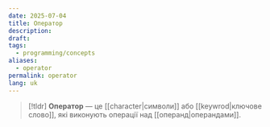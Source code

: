 ```yaml
---
date: 2025-07-04
title: Оператор
description: 
draft: 
tags:
  - programming/concepts
aliases:
  - operator
permalink: operator
lang: uk
---
```


> [!tldr]
> **Оператор** — це [[character|символи]] або [[keywrod|ключове слово]], які виконують операції над [[операнд|операндами]].
